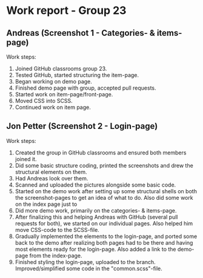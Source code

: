 # Work report - Group 23

## Andreas (Screenshot 1 - Categories- & items-page)
Work steps:
1. Joined GitHub classrooms group 23.
2. Tested GitHub, started structuring the item-page.
3. Began working on demo page.
4. Finished demo page with group, accepted pull requests.
5. Started work on item-page/front-page.
6. Moved CSS into SCSS.
7. Continued work on item page.



## Jon Petter (Screenshot 2 - Login-page)
Work steps:

1. Created the group in GitHub classrooms and ensured both members joined it.
2. Did some basic structure coding, printed the screenshots and drew the structural elements on them.
3. Had Andreas look over them.
4. Scanned and uploaded the pictures alongside some basic code.
5. Started on the demo work after setting up some structural shells on both the screenshot-pages to get an idea
   of what to do. Also did some work on the index page just to 
6. Did more demo work, primarily on the categories- & items-page.
7. After finalizing this and helping Andreas with GitHub (several pull requests for both),
   we started on our individual pages. Also helped him move CSS-code to the SCSS-file.
8. Gradually implemented the elements to the login-page, and ported some back to the demo
   after realizing both pages had to be there and having most elements ready for the login-page.
   Also added a link to the demo-page from the index-page.
9. Finished styling the login-page, uploaded to the branch. Improved/simplified some code in the "common.scss"-file.
